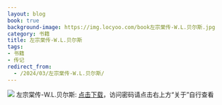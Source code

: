 ```yaml
---
layout: blog
book: true
background-image: https://img.locyoo.com/book左宗棠传-W.L.贝尔斯.jpg
category: 书籍
title: 左宗棠传-W.L.贝尔斯
tags:
- 书籍
- 传记
redirect_from:
  - /2024/03/左宗棠传-W.L.贝尔斯/
---
```

![](https://img.locyoo.com/book左宗棠传-W.L.贝尔斯.jpg)
左宗棠传-W.L.贝尔斯: <a name = "ref1" href="https://url18.ctfile.com/f/50983618-1044607258-e777da?p=3619">点击下载</a>，访问密码请点击右上方“关于”自行查看